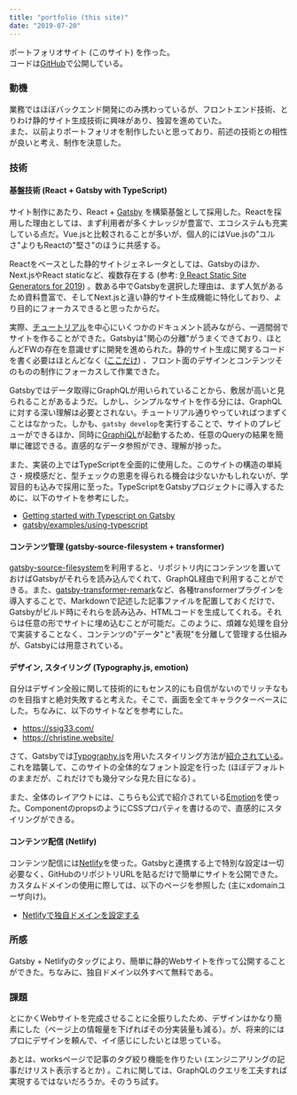 ```yaml
---
title: "portfolio (this site)"
date: "2019-07-20"
---
```


ポートフォリオサイト (このサイト) を作った。  
コードは[GitHub](https://github.com/aanrii/portfolio)で公開している。

### 動機
業務ではほぼバックエンド開発にのみ携わっているが、フロントエンド技術、とりわけ静的サイト生成技術に興味があり、独習を進めていた。  
また、以前よりポートフォリオを制作したいと思っており、前述の技術との相性が良いと考え、制作を決意した。

### 技術
#### 基盤技術 (React + Gatsby with TypeScript)
サイト制作にあたり、React + [Gatsby](https://www.gatsbyjs.org/) を構築基盤として採用した。Reactを採用した理由としては、まず利用者が多くナレッジが豊富で、エコシステムも充実している点だ。Vue.jsと比較されることが多いが、個人的にはVue.jsの"ユルさ"よりもReactの"堅さ"のほうに共感する。

Reactをベースとした静的サイトジェネレータとしては、Gatsbyのほか、Next.jsやReact staticなど、複数存在する (参考: [9 React Static Site Generators for 2019](https://blog.bitsrc.io/9-react-static-site-generators-for-2019-f54a66e519d2)) 。数ある中でGatsbyを選択した理由は、まず人気があるため資料豊富で、そしてNext.jsと違い静的サイト生成機能に特化しており、より目的にフォーカスできると思ったからだ。

実際、[チュートリアル](https://www.gatsbyjs.org/tutorial/)を中心にいくつかのドキュメント読みながら、一週間弱でサイトを作ることができた。Gatsbyは"関心の分離"がうまくできており、ほとんどFWの存在を意識せずに開発を進められた。静的サイト生成に関するコードを書く必要はほとんどなく ([ここだけ](https://github.com/aanrii/portfolio/blob/master/gatsby-node.js)) 、フロント面のデザインとコンテンツそのものの制作にフォーカスして作業できた。

Gatsbyではデータ取得にGraphQLが用いられていることから、敷居が高いと見られることがあるようだ。しかし、シンプルなサイトを作る分には、GraphQLに対する深い理解は必要とされない。チュートリアル通りやっていればつまずくことはなかった。しかも、`gatsby develop`を実行することで、サイトのプレビューができるほか、同時に[GraphiQL](https://github.com/graphql/graphiql)が起動するため、任意のQueryの結果を簡単に確認できる。直感的なデータ参照ができ、理解が捗った。

また、実装の上ではTypeScriptを全面的に使用した。このサイトの構造の単純さ・規模感だと、型チェックの恩恵を得られる機会は少ないかもしれないが、学習目的も込みで採用に至った。TypeScriptをGatsbyプロジェクトに導入するために、以下のサイトを参考にした。

- [Getting started with Typescript on Gatsby](https://medium.com/maxime-heckel/getting-started-with-typescript-on-gatsby-8544b47c1d27)
- [gatsby/examples/using-typescript](https://github.com/gatsbyjs/gatsby/tree/master/examples/using-typescript)

#### コンテンツ管理 (gatsby-source-filesystem + transformer)
[gatsby-source-filesystem](https://www.gatsbyjs.org/packages/gatsby-source-filesystem/)を利用すると、リポジトリ内にコンテンツを置いておけばGatsbyがそれらを読み込んでくれて、GraphQL経由で利用することができる。また、[gatsby-transformer-remark](https://www.gatsbyjs.org/packages/gatsby-transformer-remark/)など、各種transformerプラグインを導入することで、Markdownで記述した記事ファイルを配置しておくだけで、Gatsbyがビルド時にそれらを読み込み、HTMLコードを生成してくれる。それらは任意の形でサイトに埋め込むことが可能だ。このように、煩雑な処理を自分で実装することなく、コンテンツの"データ"と"表現"を分離して管理する仕組みが、Gatsbyには用意されている。

#### デザイン, スタイリング (Typography.js, emotion)
自分はデザイン全般に関して技術的にもセンス的にも自信がないのでリッチなものを目指すと絶対失敗すると考えた。そこで、画面を全てキャラクターベースにした。ちなみに、以下のサイトなどを参考にした。

- https://ssig33.com/
- https://christine.website/

さて、Gatsbyでは[Typography.js](https://kyleamathews.github.io/typography.js/)を用いたスタイリング方法が[紹介されている](https://www.gatsbyjs.org/docs/typography-js/)。これを踏襲して、このサイトの全体的なフォント設定を行った (ほぼデフォルトのままだが、これだけでも幾分マシな見た目になる) 。

また、全体のレイアウトには、こちらも公式で紹介されている[Emotion](https://emotion.sh/docs/introduction)を使った。ComponentのpropsのようにCSSプロパティを書けるので、直感的にスタイリングができる。

#### コンテンツ配信 (Netlify)

コンテンツ配信には[Netlify](https://www.netlify.com/)を使った。Gatsbyと連携する上で特別な設定は一切必要なく、GitHubのリポジトリURLを貼るだけで簡単にサイトを公開できた。カスタムドメインの使用に際しては、以下のページを参照した (主にxdomainユーザ向け)。
- [Netlifyで独自ドメインを設定する](https://www.ravness.com/2018/07/netlifydomain/)

### 所感
Gatsby + Netlifyのタッグにより、簡単に静的Webサイトを作って公開することができた。ちなみに、独自ドメイン以外すべて無料である。

### 課題
とにかくWebサイトを完成させることに全振りしたため、デザインはかなり簡素にした（ページ上の情報量を下げればその分実装量も減る）。が、将来的にはプロにデザインを頼んで、イイ感じにしたいとは思っている。

あとは、worksページで記事のタグ絞り機能を作りたい (エンジニアリングの記事だけリスト表示するとか) 。これに関しては、GraphQLのクエリを工夫すれば実現するではないだろうか。そのうち試す。